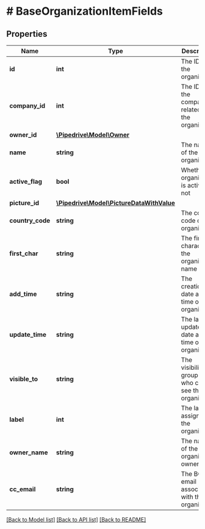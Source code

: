 # # BaseOrganizationItemFields

## Properties

Name | Type | Description | Notes
------------ | ------------- | ------------- | -------------
**id** | **int** | The ID of the organization | [optional]
**company_id** | **int** | The ID of the company related to the organization | [optional]
**owner_id** | [**\Pipedrive\Model\Owner**](Owner.md) |  | [optional]
**name** | **string** | The name of the organization | [optional]
**active_flag** | **bool** | Whether the organization is active or not | [optional]
**picture_id** | [**\Pipedrive\Model\PictureDataWithValue**](PictureDataWithValue.md) |  | [optional]
**country_code** | **string** | The country code of the organization | [optional]
**first_char** | **string** | The first character of the organization name | [optional]
**add_time** | **string** | The creation date and time of the organization | [optional]
**update_time** | **string** | The last updated date and time of the organization | [optional]
**visible_to** | **string** | The visibility group ID of who can see the organization | [optional]
**label** | **int** | The label assigned to the organization | [optional]
**owner_name** | **string** | The name of the organization owner | [optional]
**cc_email** | **string** | The BCC email associated with the organization | [optional]

[[Back to Model list]](../../README.md#models) [[Back to API list]](../../README.md#endpoints) [[Back to README]](../../README.md)
